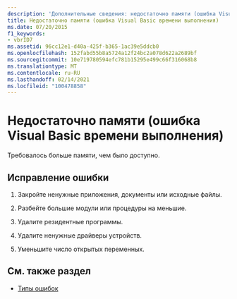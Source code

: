 ```yaml
---
description: 'Дополнительные сведения: недостаточно памяти (ошибка Visual Basic Run-Time)'
title: Недостаточно памяти (ошибка Visual Basic времени выполнения)
ms.date: 07/20/2015
f1_keywords:
- vbrID7
ms.assetid: 96cc12e1-d40a-425f-b365-1ac39e5ddcb0
ms.openlocfilehash: 152fabd55b8a5724a12f24bc2a078d622a2689bf
ms.sourcegitcommit: 10e719780594efc781b15295e499c66f316068b8
ms.translationtype: MT
ms.contentlocale: ru-RU
ms.lasthandoff: 02/14/2021
ms.locfileid: "100478858"
---
```

# <a name="out-of-memory-visual-basic-run-time-error"></a>Недостаточно памяти (ошибка Visual Basic времени выполнения)

Требовалось больше памяти, чем было доступно.  
  
## <a name="to-correct-this-error"></a>Исправление ошибки  
  
1. Закройте ненужные приложения, документы или исходные файлы.  
  
2. Разбейте большие модули или процедуры на меньшие.  
  
3. Удалите резидентные программы.  
  
4. Удалите ненужные драйверы устройств.  
  
5. Уменьшите число открытых переменных.  
  
## <a name="see-also"></a>См. также раздел

- [Типы ошибок](../programming-guide/language-features/error-types.md)
